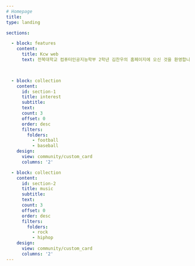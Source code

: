 ```yaml
---
# Homepage
title:
type: landing

sections:

  - block: features
    content:
      title: Kcw web 
      text: 전북대학교 컴퓨터인공지능학부 2학년 김찬우의 홈페이지에 오신 것을 환영합니다.
        


  - block: collection
    content:
      id: section-1
      title: interest
      subtitle:
      text:
      count: 3
      offset: 0
      order: desc
      filters:
        folders:
          - football
          - baseball
    design:
      view: community/custom_card
      columns: '2'

  - block: collection
    content:
      id: section-2
      title: music
      subtitle:
      text:
      count: 3
      offset: 0
      order: desc
      filters:
        folders:
          - rock
          - hiphop
    design:
      view: community/custom_card
      columns: '2'
---
```

